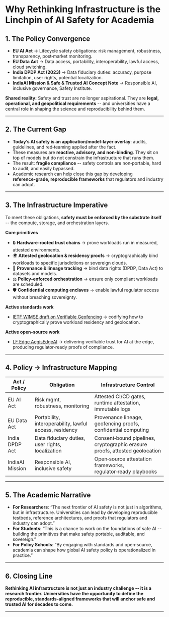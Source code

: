 # **Why Rethinking Infrastructure is the Linchpin of AI Safety** for Academia

## 1. The Policy Convergence
- **EU AI Act** → Lifecycle safety obligations: risk management, robustness, transparency, post‑market monitoring.  
- **EU Data Act** → Data access, portability, interoperability, lawful access, cloud switching.  
- **India DPDP Act (2023)** → Data fiduciary duties: accuracy, purpose limitation, user rights, potential localization.  
- **IndiaAI Mission & Safe & Trusted AI Concept Note** → Responsible AI, inclusive governance, Safety Institute.  

**Shared reality:** Safety and trust are no longer aspirational. They are **legal, operational, and geopolitical requirements** -- and universities have a central role in shaping the science and reproducibility behind them.

---

## 2. The Current Gap
- **Today’s AI safety is an application/model‑layer overlay**: audits, guidelines, and red‑teaming applied after the fact.  
- These measures are **reactive, advisory, and non‑binding**. They sit on top of models but do not constrain the infrastructure that runs them.  
- The result: **fragile compliance** -- safety controls are non‑portable, hard to audit, and easily bypassed.  
- Academic research can help close this gap by developing **reference‑grade, reproducible frameworks** that regulators and industry can adopt.

---

## 3. The Infrastructure Imperative
To meet these obligations, **safety must be enforced by the substrate itself** -- the compute, storage, and orchestration layers.  

**Core primitives**  
- 🔒 **Hardware‑rooted trust chains** → prove workloads run in measured, attested environments.  
- 🌍 **Attested geolocation & residency proofs** → cryptographically bind workloads to specific jurisdictions or sovereign clouds.  
- 📂 **Provenance & lineage tracking** → bind data rights (DPDP, Data Act) to datasets and models.  
- ⚖️ **Policy‑enforced orchestration** → ensure only compliant workloads are scheduled.  
- 🛡️ **Confidential computing enclaves** → enable lawful regulator access without breaching sovereignty.  

**Active standards work**  
- [IETF WIMSE draft on Verifiable Geofencing](https://github.com/nedmsmith/draft-klspa-wimse-verifiable-geo-fence/blob/main/draft-lkspa-wimse-verifiable-geo-fence.md) → codifying how to cryptographically prove workload residency and geolocation.  

**Active open‑source work**  
- [LF Edge AegisEdgeAI](https://github.com/lfedgeai/AegisEdgeAI) → delivering verifiable trust for AI at the edge, producing regulator‑ready proofs of compliance.  

---

## 4. Policy → Infrastructure Mapping
| **Act / Policy** | **Obligation** | **Infrastructure Control** |
|------------------|----------------|-----------------------------|
| EU AI Act | Risk mgmt, robustness, monitoring | Attested CI/CD gates, runtime attestation, immutable logs |
| EU Data Act | Portability, interoperability, lawful access, residency | Provenance lineage, geofencing proofs, confidential computing |
| India DPDP Act | Data fiduciary duties, user rights, localization | Consent‑bound pipelines, cryptographic erasure proofs, attested geolocation |
| IndiaAI Mission | Responsible AI, inclusive safety | Open‑source attestation frameworks, regulator‑ready playbooks |

---

## 5. The Academic Narrative
- **For Researchers**: “The next frontier of AI safety is not just in algorithms, but in infrastructure. Universities can lead by developing reproducible testbeds, reference architectures, and proofs that regulators and industry can adopt.”  
- **For Students**: “This is a chance to work on the foundations of safe AI -- building the primitives that make safety portable, auditable, and sovereign.”  
- **For Policy Schools**: “By engaging with standards and open‑source, academia can shape how global AI safety policy is operationalized in practice.”  

---

## 6. Closing Line
**Rethinking AI infrastructure is not just an industry challenge -- it is a research frontier. Universities have the opportunity to define the reproducible, standards‑aligned frameworks that will anchor safe and trusted AI for decades to come.**

---
